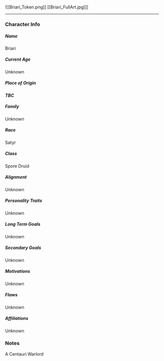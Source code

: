 ![[Briari_Token.png]]
[[Briari_FullArt.jpg]]]

---
### Character Info

##### Name 
Briari

##### Current Age
Unknown

##### Place of Origin
***TBC***
##### Family
Unknown

##### Race
Satyr

##### Class
Spore Druid

##### Alignment
Unknown

##### Personality Traits
Unknown

##### Long Term Goals
Unknown

##### Secondary Goals
Unknown

##### Motivations
Unknown

##### Flaws
Unknown

##### Affiliations
Unknown

### Notes
A Centauri Warlord